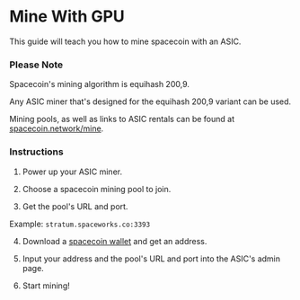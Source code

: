 # Mine With GPU

This guide will teach you how to mine spacecoin with an ASIC.

### Please Note

Spacecoin's mining algorithm is equihash 200,9.

Any ASIC miner that's designed for the equihash 200,9 variant can be used.

Mining pools, as well as links to ASIC rentals can be found at [spacecoin.network/mine](https://spacecoin.network/mine).

### Instructions

1. Power up your ASIC miner.

2. Choose a spacecoin mining pool to join.

3. Get the pool's URL and port.

  Example: `stratum.spaceworks.co:3393`

4. Download a [spacecoin wallet](https://spacecoin.network/#wallets) and get an address.

5. Input your address and the pool's URL and port into the ASIC's admin page.

6. Start mining!
